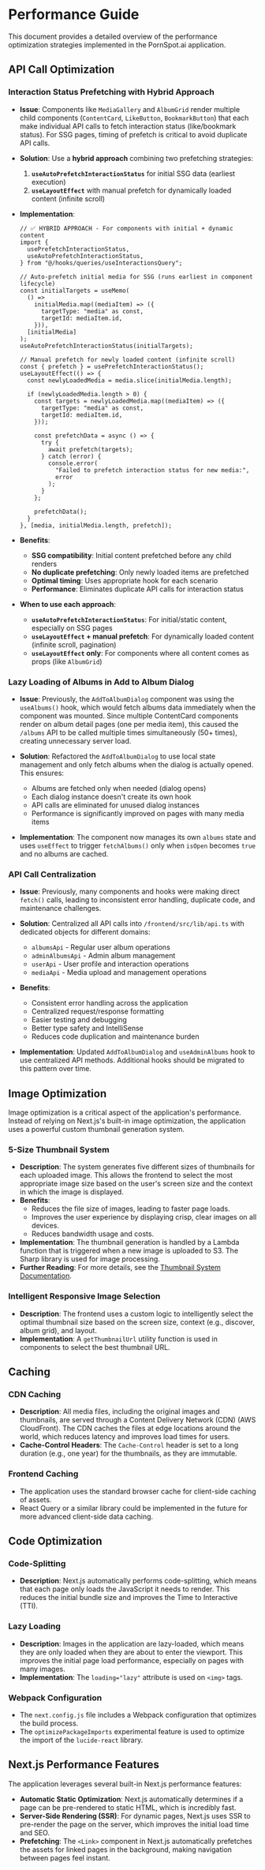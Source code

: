 # Performance Guide

This document provides a detailed overview of the performance optimization strategies implemented in the PornSpot.ai application.

## API Call Optimization

### Interaction Status Prefetching with Hybrid Approach

- **Issue**: Components like `MediaGallery` and `AlbumGrid` render multiple child components (`ContentCard`, `LikeButton`, `BookmarkButton`) that each make individual API calls to fetch interaction status (like/bookmark status). For SSG pages, timing of prefetch is critical to avoid duplicate API calls.

- **Solution**: Use a **hybrid approach** combining two prefetching strategies:

  1. **`useAutoPrefetchInteractionStatus`** for initial SSG data (earliest execution)
  2. **`useLayoutEffect`** with manual prefetch for dynamically loaded content (infinite scroll)

- **Implementation**:

  ```tsx
  // ✅ HYBRID APPROACH - For components with initial + dynamic content
  import {
    usePrefetchInteractionStatus,
    useAutoPrefetchInteractionStatus,
  } from "@/hooks/queries/useInteractionsQuery";

  // Auto-prefetch initial media for SSG (runs earliest in component lifecycle)
  const initialTargets = useMemo(
    () =>
      initialMedia.map((mediaItem) => ({
        targetType: "media" as const,
        targetId: mediaItem.id,
      })),
    [initialMedia]
  );
  useAutoPrefetchInteractionStatus(initialTargets);

  // Manual prefetch for newly loaded content (infinite scroll)
  const { prefetch } = usePrefetchInteractionStatus();
  useLayoutEffect(() => {
    const newlyLoadedMedia = media.slice(initialMedia.length);

    if (newlyLoadedMedia.length > 0) {
      const targets = newlyLoadedMedia.map((mediaItem) => ({
        targetType: "media" as const,
        targetId: mediaItem.id,
      }));

      const prefetchData = async () => {
        try {
          await prefetch(targets);
        } catch (error) {
          console.error(
            "Failed to prefetch interaction status for new media:",
            error
          );
        }
      };

      prefetchData();
    }
  }, [media, initialMedia.length, prefetch]);
  ```

- **Benefits**:

  - **SSG compatibility**: Initial content prefetched before any child renders
  - **No duplicate prefetching**: Only newly loaded items are prefetched
  - **Optimal timing**: Uses appropriate hook for each scenario
  - **Performance**: Eliminates duplicate API calls for interaction status

- **When to use each approach**:
  - **`useAutoPrefetchInteractionStatus`**: For initial/static content, especially on SSG pages
  - **`useLayoutEffect` + manual prefetch**: For dynamically loaded content (infinite scroll, pagination)
  - **`useLayoutEffect` only**: For components where all content comes as props (like `AlbumGrid`)

### Lazy Loading of Albums in Add to Album Dialog

- **Issue**: Previously, the `AddToAlbumDialog` component was using the `useAlbums()` hook, which would fetch albums data immediately when the component was mounted. Since multiple ContentCard components render on album detail pages (one per media item), this caused the `/albums` API to be called multiple times simultaneously (50+ times), creating unnecessary server load.

- **Solution**: Refactored the `AddToAlbumDialog` to use local state management and only fetch albums when the dialog is actually opened. This ensures:

  - Albums are fetched only when needed (dialog opens)
  - Each dialog instance doesn't create its own hook
  - API calls are eliminated for unused dialog instances
  - Performance is significantly improved on pages with many media items

- **Implementation**: The component now manages its own `albums` state and uses `useEffect` to trigger `fetchAlbums()` only when `isOpen` becomes `true` and no albums are cached.

### API Call Centralization

- **Issue**: Previously, many components and hooks were making direct `fetch()` calls, leading to inconsistent error handling, duplicate code, and maintenance challenges.

- **Solution**: Centralized all API calls into `/frontend/src/lib/api.ts` with dedicated objects for different domains:

  - `albumsApi` - Regular user album operations
  - `adminAlbumsApi` - Admin album management
  - `userApi` - User profile and interaction operations
  - `mediaApi` - Media upload and management operations

- **Benefits**:

  - Consistent error handling across the application
  - Centralized request/response formatting
  - Easier testing and debugging
  - Better type safety and IntelliSense
  - Reduces code duplication and maintenance burden

- **Implementation**: Updated `AddToAlbumDialog` and `useAdminAlbums` hook to use centralized API methods. Additional hooks should be migrated to this pattern over time.

## Image Optimization

Image optimization is a critical aspect of the application's performance. Instead of relying on Next.js's built-in image optimization, the application uses a powerful custom thumbnail generation system.

### 5-Size Thumbnail System

- **Description**: The system generates five different sizes of thumbnails for each uploaded image. This allows the frontend to select the most appropriate image size based on the user's screen size and the context in which the image is displayed.
- **Benefits**:
  - Reduces the file size of images, leading to faster page loads.
  - Improves the user experience by displaying crisp, clear images on all devices.
  - Reduces bandwidth usage and costs.
- **Implementation**: The thumbnail generation is handled by a Lambda function that is triggered when a new image is uploaded to S3. The Sharp library is used for image processing.
- **Further Reading**: For more details, see the [Thumbnail System Documentation](THUMBNAIL_SYSTEM.md).

### Intelligent Responsive Image Selection

- **Description**: The frontend uses a custom logic to intelligently select the optimal thumbnail size based on the screen size, context (e.g., discover, album grid), and layout.
- **Implementation**: A `getThumbnailUrl` utility function is used in components to select the best thumbnail URL.

## Caching

### CDN Caching

- **Description**: All media files, including the original images and thumbnails, are served through a Content Delivery Network (CDN) (AWS CloudFront). The CDN caches the files at edge locations around the world, which reduces latency and improves load times for users.
- **Cache-Control Headers**: The `Cache-Control` header is set to a long duration (e.g., one year) for the thumbnails, as they are immutable.

### Frontend Caching

- The application uses the standard browser cache for client-side caching of assets.
- React Query or a similar library could be implemented in the future for more advanced client-side data caching.

## Code Optimization

### Code-Splitting

- **Description**: Next.js automatically performs code-splitting, which means that each page only loads the JavaScript it needs to render. This reduces the initial bundle size and improves the Time to Interactive (TTI).

### Lazy Loading

- **Description**: Images in the application are lazy-loaded, which means they are only loaded when they are about to enter the viewport. This improves the initial page load performance, especially on pages with many images.
- **Implementation**: The `loading="lazy"` attribute is used on `<img>` tags.

### Webpack Configuration

- The `next.config.js` file includes a Webpack configuration that optimizes the build process.
- The `optimizePackageImports` experimental feature is used to optimize the import of the `lucide-react` library.

## Next.js Performance Features

The application leverages several built-in Next.js performance features:

- **Automatic Static Optimization**: Next.js automatically determines if a page can be pre-rendered to static HTML, which is incredibly fast.
- **Server-Side Rendering (SSR)**: For dynamic pages, Next.js uses SSR to pre-render the page on the server, which improves the initial load time and SEO.
- **Prefetching**: The `<Link>` component in Next.js automatically prefetches the assets for linked pages in the background, making navigation between pages feel instant.
